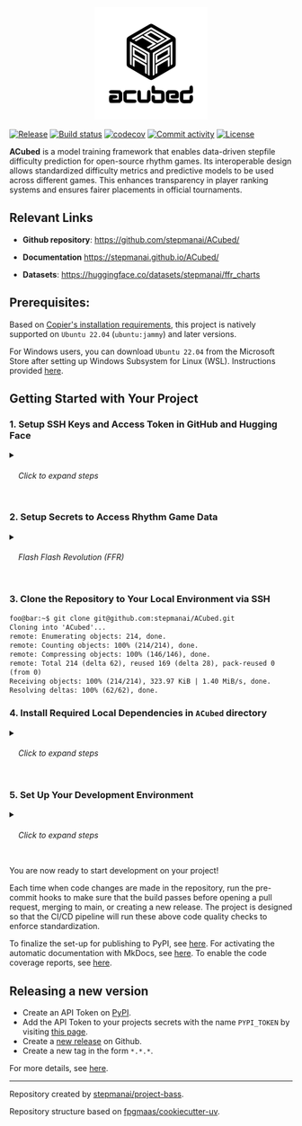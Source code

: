 <div align="center">
    <picture>
        <source srcset="assets/logo/dark-mode/acubed.png"  media="(prefers-color-scheme: dark)">
        <img src="assets/logo/no-dark-mode/acubed.png" alt="Logo" width="200px" height=auto>
    </picture>
</div>

[![Release](https://img.shields.io/github/v/release/stepmanai/ACubed)](https://img.shields.io/github/v/release/stepmanai/ACubed)
[![Build status](https://img.shields.io/github/actions/workflow/status/stepmanai/ACubed/main.yml?branch=main)](https://github.com/stepmanai/ACubed/actions/workflows/main.yml?query=branch%3Amain)
[![codecov](https://codecov.io/gh/stepmanai/ACubed/branch/main/graph/badge.svg)](https://codecov.io/gh/stepmanai/ACubed)
[![Commit activity](https://img.shields.io/github/commit-activity/m/stepmanai/ACubed)](https://img.shields.io/github/commit-activity/m/stepmanai/ACubed)
[![License](https://img.shields.io/github/license/stepmanai/ACubed)](https://img.shields.io/github/license/stepmanai/ACubed)

**ACubed** is a model training framework that enables data-driven stepfile difficulty prediction for open-source rhythm games. Its interoperable design allows standardized difficulty metrics and predictive models to be used across different games. This enhances transparency in player ranking systems and ensures fairer placements in official tournaments.

## Relevant Links

- **Github repository**: <https://github.com/stepmanai/ACubed/>
- **Documentation** <https://stepmanai.github.io/ACubed/>

- **Datasets**: <https://huggingface.co/datasets/stepmanai/ffr_charts>

## Prerequisites:

Based on [Copier's installation requirements](https://github.com/copier-org/copier?tab=readme-ov-file#installation), this project is natively supported on `Ubuntu 22.04` (`ubuntu:jammy`) and later versions.

For Windows users, you can download `Ubuntu 22.04` from the Microsoft Store after setting up Windows Subsystem for Linux (WSL). Instructions provided [here](https://learn.microsoft.com/en-us/windows/wsl/install).

## Getting Started with Your Project

### 1. Setup SSH Keys and Access Token in GitHub and Hugging Face

<details>
‎<summary><h6>‎ ‎ ‎ ‎ Click to expand steps</h6></summary>

#### a) Generate a new SSH key (if you don't have one)

```console
foo@bar:~$ ssh-keygen -t ed25519 -C "your_email@example.com"
Your identification has been saved in /home/foo/.ssh/id_ed25519
Your public key has been saved in /home/foo/.ssh/id_ed25519.pub
The key fingerprint is:
SHA256:AbCdEfGhIjKlMnOpQrStUvWxYz1234567890abcdEFG your_email@example.com
The key's randomart image is:
+--[ED25519 256]--+
|     ..++o.      |
|    ..oo+oo      |
|    o.oo+o       |
|   o ..+o        |
|  . +.S          |
|   o =           |
|    E .          |
|                 |
|                 |
+----[SHA256]-----+
```

#### b) Start the SSH agent and add the key.

```console
foo@bar:~$ eval "$(ssh-agent -s)"
Agent pid 111
foo@bar:~$ ssh-add ~/.ssh/id_ed25519
Identity added: /home/foo/.ssh/id_ed25519 (your_email@example.com)
```

#### c) Copy the public key to clipboard.

```console
foo@bar:~$ cat ~/.ssh/id_ed25519.pub
ssh-ed25519 AAAAC3NzaC1lZDI1NTE5AAAAIFakeDummyKeyForTestingPurposesOnly1234567890 your_email@example.com
```

#### d) Add public key to [GitHub](https://github.com/settings/keys) and [Hugging Face](https://huggingface.co/settings/keys).

#### e) Verify SSH setup:

```console
foo@bar:~$ ssh -T git@github.com
Hi foo! You've successfully authenticated, but GitHub does not provide shell access.
foo@bar:~$ ssh -T git@hf.co
Hi foo, welcome to Hugging Face.
```

#### f) [Create User Access Token](https://huggingface.co/settings/tokens) in Hugging Face.

</details>

### 2. Setup Secrets to Access Rhythm Game Data

<details>
<summary><h6>‎ ‎ ‎ ‎ Flash Flash Revolution (FFR)</h6></summary>

#### a) Request API Key to access [FFR's API](https://www.flashflashrevolution.com/api/).

Make sure to log in [Flash Flash Revolution](https://www.flashflashrevolution.com/) before requesting for a User API Key.

<img width="1778" height="488" alt="image" src="https://github.com/user-attachments/assets/4c6a6537-4e81-4117-9101-3ccb57804a34" />

</details>

### 3. Clone the Repository to Your Local Environment via SSH

```console
foo@bar:~$ git clone git@github.com:stepmanai/ACubed.git
Cloning into 'ACubed'...
remote: Enumerating objects: 214, done.
remote: Counting objects: 100% (214/214), done.
remote: Compressing objects: 100% (146/146), done.
remote: Total 214 (delta 62), reused 169 (delta 28), pack-reused 0 (from 0)
Receiving objects: 100% (214/214), 323.97 KiB | 1.40 MiB/s, done.
Resolving deltas: 100% (62/62), done.
```

### 4. Install Required Local Dependencies in `ACubed` directory

<details>
‎<summary><h6>‎ ‎ ‎ ‎ Click to expand steps</h6></summary>

#### a) Install necessary Ubuntu packages via `apt` package manager.

- `make`: Tool for building and compiling software using Makefiles.
- `python3-pip`: Installs and manages Python 3 packages from the Python Package Index (PyPI).
- `jq`: Command-line utility for parsing, filtering, and manipulating JSON data.
- `git-lfs`: Git extension for versioning large files efficiently.

```console
foo@bar:~/ACubed$ sudo apt update
...
Fetched 39.3 MB in 17s (2282 kB/s)
Reading package lists... Done
Building dependency tree... Done
Reading state information... Done
110 packages can be upgraded. Run 'apt list --upgradable' to see them.
foo@bar:~/ACubed$ sudo apt install -y make python3-pip jq git-lfs
...
```

#### b) Install `uv`.

- `uv`: A fast Python package manager and build tool designed as a drop-in replacement for pip, pip-tools, and virtualenv.

```console
foo@bar:~/ACubed$ wget -qO- https://astral.sh/uv/install.sh | sh
downloading uv 0.8.3 x86_64-unknown-linux-gnu
no checksums to verify
installing to /home/foo/.local/bin
  uv
  uvx
everything's installed!
foo@bar:~/ACubed$ source $HOME/.local/bin/env
```

#### c) Initialize `git lfs`.

```console
foo@bar:~/ACubed$ curl -s https://packagecloud.io/install/repositories/github/git-lfs/script.deb.sh | sudo bash
...
The repository is setup! You can now install packages.
foo@bar:~/ACubed$ git lfs install
Updated git hooks.
Git LFS initialized.
```

</details>

### 5. Set Up Your Development Environment

<details>
‎<summary><h6>‎ ‎ ‎ ‎ Click to expand steps</h6></summary>

#### a) Run `make` command to create virual environment.
    
```console
foo@bar:~/ACubed$ make install
🚀 Creating virtual environment using uv
Using CPython 3.10.12 interpreter at: /usr/bin/python3
Creating virtual environment at: .venv
...
```

#### b) Test pre-commit hooks

Verify that the checks in the pre-commit hooks does not fail by running the following command:

```console
foo@bar:~/ACubed$ uv run pre-commit run -a
Sync Git submodules......................................................Passed
check for case conflicts.................................................Passed
check for merge conflicts................................................Passed
check toml...............................................................Passed
check yaml...............................................................Passed
fix end of files.........................................................Passed
trim trailing whitespace.................................................Passed
ruff.....................................................................Passed
ruff-format..............................................................Passed
prettier.................................................................Passed
```

#### c) Initialize Visual Studio Code

Run the following command to open up a code editor:

```console
foo@bar:~/ACubed$ code .
...
```

#### d) Create `.env` file in Visual Studio Code using `.env.example`.

</details>

You are now ready to start development on your project!

Each time when code changes are made in the repository, run the pre-commit hooks to make sure that the build passes before opening a pull request, merging to main, or creating a new release. The project is designed so that the CI/CD pipeline will run these above code quality checks to enforce standardization.

To finalize the set-up for publishing to PyPI, see [here](https://fpgmaas.github.io/cookiecutter-uv/features/publishing/#set-up-for-pypi).
For activating the automatic documentation with MkDocs, see [here](https://fpgmaas.github.io/cookiecutter-uv/features/mkdocs/#enabling-the-documentation-on-github).
To enable the code coverage reports, see [here](https://fpgmaas.github.io/cookiecutter-uv/features/codecov/).

## Releasing a new version

- Create an API Token on [PyPI](https://pypi.org/).
- Add the API Token to your projects secrets with the name `PYPI_TOKEN` by visiting [this page](https://github.com/stepmanai/ACubed/settings/secrets/actions/new).
- Create a [new release](https://github.com/stepmanai/ACubed/releases/new) on Github.
- Create a new tag in the form `*.*.*`.

For more details, see [here](https://fpgmaas.github.io/cookiecutter-uv/features/cicd/#how-to-trigger-a-release).

---

Repository created by [stepmanai/project-bass](https://github.com/stepmanai/project-bass).

Repository structure based on [fpgmaas/cookiecutter-uv](https://github.com/fpgmaas/cookiecutter-uv).
